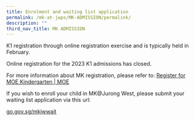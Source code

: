 ```yaml
---
title: Enrolment and waiting list application
permalink: /mk-at-jwps/MK-ADMISSION/permalink/
description: ""
third_nav_title: MK ADMISSION
---
```

K1 registration through online registration exercise and is typically held in February.

Online registration for the 2023 K1 admissions has closed. 

For more information about MK registration, please refer to: 
[Register for MOE Kindergarten | MOE](https://www.moe.gov.sg/preschool/moe-kindergarten/register/)

If you wish to enroll your child in MK@Jurong West, please submit your waiting list application via this url:

[go.gov.sg/mkjwwait](http://go.gov.sg/mkjwwait)